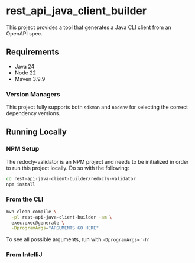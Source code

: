 # rest_api_java_client_builder

This project provides a tool that generates a Java CLI client from an OpenAPI spec.

## Requirements

- Java 24
- Node 22
- Maven 3.9.9

### Version Managers

This project fully supports both `sdkman` and `nodenv` for selecting the correct dependency versions.

## Running Locally

### NPM Setup

The redocly-validator is an NPM project and needs to be initialized in order to run this project locally. Do so with the following:

```bash
cd rest-api-java-client-builder/redocly-validator
npm install
```

### From the CLI

```bash
mvn clean compile \
  -pl rest-api-java-client-builder -am \
  exec:exec@generate \
  -DprogramArgs="ARGUMENTS GO HERE"
```

To see all possible arguments, run with `-DprogramArgs='-h'`

### From IntelliJ

